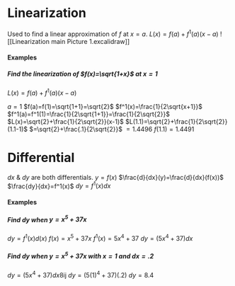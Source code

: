 # Linearization
Used to find a linear approximation of $f$ at $x=a$.
$L(x)=f(a)+f^1(a)(x-a)$
![[Linearization main Picture 1.excalidraw]]
#### Examples
##### Find the linearization of $f(x)=\sqrt{1+x}$ at $x=1$
$L(x)=f(a)+f^1(a)(x-a)$

$a=1$
$f(a)=f(1)=\sqrt{1+1}=\sqrt{2}$
$f^1(x)=\frac{1}{2\sqrt{x+1}}$
$f^1(a)=f^1(1)=\frac{1}{2\sqrt{1+1}}=\frac{1}{2\sqrt{2}}$
$L(x)=\sqrt{2}+\frac{1}{2\sqrt{2}}(x-1)$
$L(1.1)=\sqrt{2}+\frac{1}{2\sqrt{2}}(1.1-1)$
$=\sqrt{2}+\frac{.1}{2\sqrt{2}}$
$=1.4496$
$f(1.1)=1.4491$
# Differential
$dx$ & $dy$ are both differentials.
$y=f(x)$
$\frac{d}{dx}(y)=\frac{d}{dx}(f(x))$
$\frac{dy}{dx}=f^1(x)$
$dy=f^1(x)dx$
#### Examples
##### Find $dy$ when $y=x^5+37x$
$dy=f^1(x)d(x)$
$f(x)=x^5+37x$
$f^1(x)=5x^4+37$
$dy=(5x^4+37)dx$
##### Find $dy$ when $y=x^5+37x$ with $x=1$ and $dx=.2$
$dy=(5x^4+37)dx$8ij
$dy=(5(1)^4+37)(.2)$
$dy=8.4$